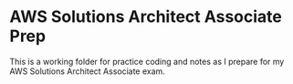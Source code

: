 # AWS Solutions Architect Associate Prep

This is a working folder for practice coding and notes as I prepare for my AWS Solutions Architect Associate exam.


